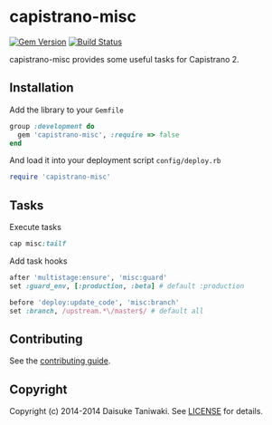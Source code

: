 # capistrano-misc

[![Gem Version](https://badge.fury.io/rb/capistrano-misc.png)](https://rubygems.org/gems/capistrano-misc) [![Build Status](https://travis-ci.org/dtaniwaki/capistrano-misc.png)](https://travis-ci.org/dtaniwaki/capistrano-misc)

capistrano-misc provides some useful tasks for Capistrano 2.

## Installation

Add the library to your ```Gemfile```
```ruby
group :development do
  gem 'capistrano-misc', :require => false
end
```

And load it into your deployment script ```config/deploy.rb```
```ruby
require 'capistrano-misc'
```

## Tasks

Execute tasks
```ruby
cap misc:tailf
```

Add task hooks
```ruby
after 'multistage:ensure', 'misc:guard'
set :guard_env, [:production, :beta] # default :production

before 'deploy:update_code', 'misc:branch'
set :branch, /upstream.*\/master$/ # default all
```

## Contributing

See the [contributing guide](https://github.com/dtaniwaki/capistrano-misc/blob/master/CONTRIBUTING.md).

## Copyright

Copyright (c) 2014-2014 Daisuke Taniwaki. See [LICENSE](https://github.com/dtaniwaki/capistrano-misc/blob/master/LICENSE) for details.
